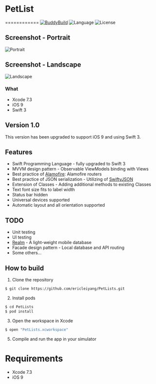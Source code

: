 # PetList
============
[![BuddyBuild](https://dashboard.buddybuild.com/api/statusImage?appID=562a9aac2492560100211378&branch=master&build=latest)](https://dashboard.buddybuild.com/apps/562a9aac2492560100211378/build/latest)
![Language](https://img.shields.io/badge/language-Swift%202-orange.svg)
![License](https://img.shields.io/github/license/JakeLin/SwiftWeather.svg?style=flat)

## Screenshot - Portrait
![Portrait](https://cloud.githubusercontent.com/assets/5039434/18873936/054ae684-8505-11e6-9434-ee47603ce324.png)
## Screenshot - Landscape
![Landscape](https://cloud.githubusercontent.com/assets/5039434/18874512/5e649de6-8505-11e6-9d71-18c3a2d226a7.png)

### What
* Xcode 7.3
* iOS 9
* Swift 3

## Version 1.0
This version has been upgraded to support iOS 9 and using Swift 3.

## Features
* Swift Programming Language - fully upgraded to Swift 3
* MVVM design pattern - Observable ViewModels binding with Views
* Best practice of [Alamofire](https://github.com/Alamofire/Alamofire): Alamofire routers
* Best practice of JSON serialization - Utilizing of [SwiftyJSON](https://github.com/SwiftyJSON/SwiftyJSON)
* Extension of Classes - Adding additional methods to existing Classes
* Text font size fits to label width
* Status bar hidden
* Universal devices supported
* Automatic layout and all orientation supported

## TODO
* Unit testing
* UI testing
* [Realm](https://realm.io) - A light-weight mobile database
* Facade design pattern - Local database and API routing
* Some others...

## How to build

1) Clone the repository

```bash
$ git clone https://github.com/ericleiyang/PetLists.git
```

2) Install pods

```bash
$ cd PetLists
$ pod install
```

3) Open the workspace in Xcode

```bash
$ open "PetLists.xcworkspace"
```

5) Compile and run the app in your simulator


# Requirements
* Xcode 7.3
* iOS 9
